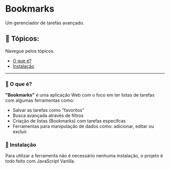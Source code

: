 # Bookmarks
Um gerenciador de tarefas avançado.

[comment]: <> (Section destinated to this README topics)
## 📝 Tópicos:
Navegue pelos tópicos.

 - [O que é?][1]
 - [Instalação][2]

[comment]: <> (Topics)

[1]: <#🤔-o-que-é> "O que é"
[2]: <#🚀-instalação> "Instalação"

---

### 🤔 O que é?
**"Bookmarks"** é uma aplicação Web com o foco em ter listas de tarefas com algumas ferramentas como:
- Salvar as tarefas como "favoritos"
- Busca avançada através de filtros
- Criação de listas (Bookmarks) com tarefas específcas
- Ferramentas para manipulação de dados como: adicionar, editar ou excluir.

### 🚀 Instalação
Para utilizar a ferramenta não é necessário nenhuma instalação, o projeto é todo feito com JavaScript Vanilla.

[deploy-actived]: <https://vinicius-goncalves.github.io/bookmarks/>
